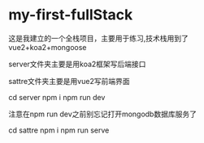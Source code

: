 # my-first-fullStack
这是我建立的一个全栈项目，主要用于练习,技术栈用到了vue2+koa2+mongoose

server文件夹主要是用koa2框架写后端接口

sattre文件夹主要是用vue2写前端界面


cd server 
npm i
npm run dev

注意在npm run dev之前别忘记打开mongodb数据库服务了



cd sattre
npm i
npm run serve


